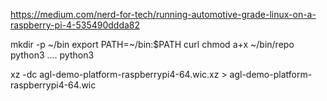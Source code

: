 
https://medium.com/nerd-for-tech/running-automotive-grade-linux-on-a-raspberry-pi-4-535490ddda82


mkdir -p ~/bin
export PATH=~/bin:$PATH
curl
chmod a+x ~/bin/repo 
python3 ....
python3    

xz -dc agl-demo-platform-raspberrypi4-64.wic.xz > agl-demo-platform-raspberrypi4-64.wic
